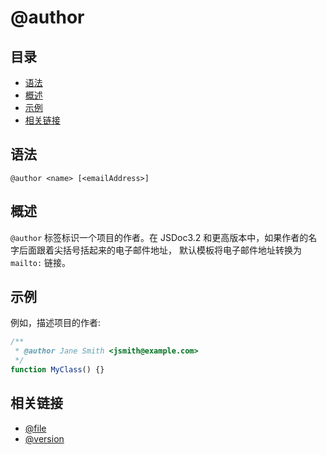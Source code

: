 # @author

## 目录

- [语法](#语法)
- [概述](#概述)
- [示例](#示例)
- [相关链接](#相关链接)

## 语法

```
@author <name> [<emailAddress>]
```

## 概述

`@author` 标签标识一个项目的作者。在 JSDoc3.2 和更高版本中，如果作者的名字后面跟着尖括号括起来的电子邮件地址， 默认模板将电子邮件地址转换为 `mailto:` 链接。

## 示例

例如，描述项目的作者:

```javascript
/**
 * @author Jane Smith <jsmith@example.com>
 */
function MyClass() {}
```

## 相关链接

- [@file](./tags-file.md)
- [@version](./tags-version.md)


